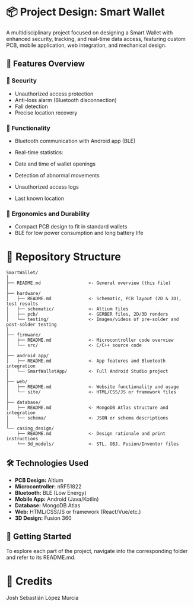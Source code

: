 
# 📦 Project Design: Smart Wallet

A multidisciplinary project focused on designing a Smart Wallet with enhanced security, tracking, and real-time data access, featuring custom PCB, mobile application, web integration, and mechanical design.

## 🧠 Features Overview
### 🔐 Security

- Unauthorized access protection
- Anti-loss alarm (Bluetooth disconnection)
- Fall detection
- Precise location recovery

### 📱 Functionality
- Bluetooth communication with Android app (BLE)

- Real-time statistics:
- Date and time of wallet openings
- Detection of abnormal movements
- Unauthorized access logs
- Last known location

### 🔧 Ergonomics and Durability

- Compact PCB design to fit in standard wallets
- BLE for low power consumption and long battery life

# 📁 Repository Structure
```plaintext
SmartWallet/
│
├── README.md                  <- General overview (this file)
│
├── hardware/
│   ├── README.md              <- Schematic, PCB layout (2D & 3D), test results
│   ├── schematic/             <- Altium files
│   ├── pcb/                   <- GERBER files, 2D/3D renders
│   └── testing/               <- Images/videos of pre-solder and post-solder testing
│
├── firmware/
│   ├── README.md              <- Microcontroller code overview
│   └── src/                   <- C/C++ source code
│
├── android_app/
│   ├── README.md              <- App features and Bluetooth integration
│   └── SmartWalletApp/        <- Full Android Studio project
│
├── web/
│   ├── README.md              <- Website functionality and usage
│   └── site/                  <- HTML/CSS/JS or framework files
│
├── database/
│   ├── README.md              <- MongoDB Atlas structure and integration
│   └── schema/                <- JSON or schema descriptions
│
└── casing_design/
    ├── README.md              <- Design rationale and print instructions
    └── 3d_models/             <- STL, OBJ, Fusion/Inventor files
```

## 🛠 Technologies Used

- **PCB Design:** Altium
- **Microcontroller:** nRF51822
- **Bluetooth:** BLE (Low Energy)
- **Mobile App:** Android (Java/Kotlin)
- **Database:** MongoDB Atlas
- **Web:** HTML/CSS/JS or framework (React/Vue/etc.)
- **3D Design:** Fusion 360

## 🚀 Getting Started

To explore each part of the project, navigate into the corresponding folder and refer to its README.md.


# 👥 Credits

Josh Sebastián López Murcia

